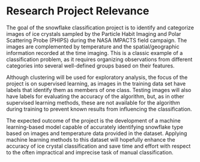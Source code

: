 # Research Project Relevance

The goal of the snowflake classification project is to identify and categorize images of ice crystals sampled by the Particle Habit Imaging and Polar Scattering Probe (PHIPS) during the NASA IMPACTS field campaign. The images are complemented by temperature and the spatial/geographic information recorded at the time imaging. This is a classic example of a classification problem, as it requires organizing observations from different categories into several well-defined groups based on their features. 

Although clustering will be used for exploratory analysis, the focus of the project is on supervised learning, as images in the training data set have labels that identify them as members of one class. Testing images will also have labels for evaluating the accuracy of the algorithm, but, as in other supervised learning methods, these are not available for the algorithm during training to prevent known results from influencing the classification.

The expected outcome of the project is the development of a machine learning-based model capable of accurately identifying snowflake type based on images and temperature data provided in the dataset. Applying machine learning methods to this dataset will hopefully enhance the accuracy of ice crystal classification and save time and effort with respect to the often impractical and imprecise task of manual classification.
